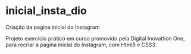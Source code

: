 # inicial_insta_dio
Criação da pagina inicial do Instagram

Projeto exercício prático em curso promovido pela Digital Inovattion One, para recriar a pagina inicial do Instagram, com Html5 e CSS3.
